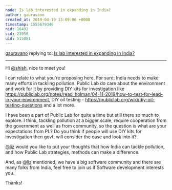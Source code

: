 ```yaml
---
node: Is lab interested in expanding in India? 
author: gauravano
created_at: 2019-04-19 13:09:06 +0000
timestamp: 1555679346
nid: 16492
cid: 23950
uid: 515081
---
```




[gauravano](../profile/gauravano) replying to: [Is lab interested in expanding in India? ](../notes/Shish/06-13-2018/is-lab-interested-in-expanding-in-india)

----
Hi [@shish](/profile/shish), nice to meet you!

I can relate to what you're proposing here. For sure, India needs to make many efforts in tackling pollution. Public Lab do care about the environment and work for it by providing DIY kits for investigation like https://publiclab.org/notes/read_holman/04-11-2019/how-to-test-for-lead-in-your-environment, DIY oil testing - https://publiclab.org/wiki/diy-oil-testing-questions and a lot more. 

I have been a part of Public Lab for quite a time but still there so much to explore. I think, tackling pollution at a bigger scale, require cooperation from the government as well as from community, so the question is what are your expectations from PL? Do you think if people will use DIY kits for investigation then govt. will consider the case and look into it?

[@liz](/profile/liz) would you like to put your thoughts that how India can tackle pollution, and how Public Lab strategies, methods can make a difference.

And, as [@liz](/profile/liz) mentioned, we have a big software community and there are many folks from India, feel free to join us if Software development interests you.

Thanks!


